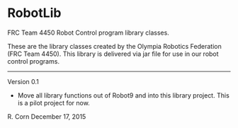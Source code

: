 # RobotLib
FRC Team 4450 Robot Control program library classes.

These are the library classes created by the Olympia Robotics Federation (FRC Team 4450).
This library is delivered via jar file for use in our robot control programs.
***************************************************************************************************************
Version 0.1

*    Move all library functions out of Robot9 and into this library project. This is a pilot project for now.

R. Corn
December 17, 2015
